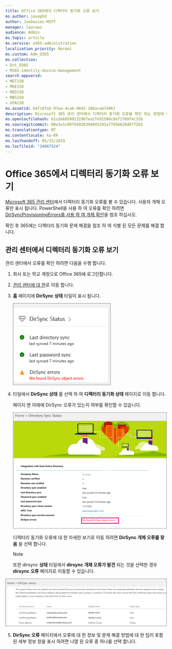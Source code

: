 ```yaml
---
title: Office 365에서 디렉터리 동기화 오류 보기
ms.author: josephd
author: JoeDavies-MSFT
manager: laurawi
audience: Admin
ms.topic: article
ms.service: o365-administration
localization_priority: Normal
ms.custom: Adm_O365
ms.collection:
- Ent_O365
- M365-identity-device-management
search.appverid:
- MET150
- MOE150
- MED150
- MBS150
- GPA150
ms.assetid: b4fc07a5-97ea-4ca6-9692-108acab74067
description: Microsoft 365 관리 센터에서 디렉터리 동기화 오류를 확인 하는 방법에 대해 알아봅니다.
ms.openlocfilehash: b1cda68590131967ea2fe91506c8e71769f4c32b
ms.sourcegitcommit: 08e1e1c09f64926394043291a77856620d6f72b5
ms.translationtype: MT
ms.contentlocale: ko-KR
ms.lasthandoff: 05/15/2019
ms.locfileid: "34067524"
---
```

# <a name="view-directory-synchronization-errors-in-office-365"></a>Office 365에서 디렉터리 동기화 오류 보기

[Microsoft 365 관리 센터](https://admin.microsoft.com)에서 디렉터리 동기화 오류를 볼 수 있습니다. 사용자 개체 오류만 표시 됩니다. PowerShell을 사용 하 여 오류를 확인 하려면 [DirSyncProvisioningErrors를 사용 하 여 개체 확인](https://docs.microsoft.com/azure/active-directory/hybrid/how-to-connect-syncservice-duplicate-attribute-resiliency)을 참조 하십시오.

확인 후 365에는 디렉터리 동기화 문제 해결을 참조 하 여 식별 된 모든 문제를 해결 합니다.
  
## <a name="view-directory-synchronization-errors-in-the-admin-center"></a>관리 센터에서 디렉터리 동기화 오류 보기

관리 센터에서 오류를 확인 하려면 다음을 수행 합니다.
  
1. 회사 또는 학교 계정으로 Office 365에 로그인합니다. 
    
2. [관리 센터에 대 한](https://support.office.com/article/758befc4-0888-4009-9f14-0d147402fd23)로 이동 합니다.
    
3. **홈** 페이지에 **DirSync 상태** 타일이 표시 됩니다. 
    
    ![관리 센터 미리 보기의 DirSync 상태 타일](media/060006e9-de61-49d5-8979-e77cda198e71.png)
  
4. 타일에서 **DirSync 상태** 를 선택 하 여 **디렉터리 동기화 상태** 페이지로 이동 합니다. 
    
    페이지 맨 아래에 DirSync 오류가 있는지 여부를 확인할 수 있습니다.
    
    ![디렉터리 동기화 상태 페이지에서 DirSync 개체 오류가 있는지 확인할 수 있습니다.](media/882094a3-80d3-4aae-b90b-78b27047974c.png)
  
    디렉터리 동기화 오류에 대 한 자세한 보기로 이동 하려면 **DirSync 개체 오류를 찾음** 을 선택 합니다. 
    
    > [!NOTE]
    > 또한 dirsync **상태** 타일에서 **dirsync 개체 오류가 발견** 되는 것을 선택한 경우 **dirsync 오류** 페이지로 이동할 수 있습니다. 
  
![DirSync 오류 페이지](media/a6e302d4-6be7-4e3a-b4b5-81c5a2c02952.png)
  
5. **DirSync 오류** 페이지에서 오류에 대 한 정보 및 문제 해결 방법에 대 한 팁이 포함 된 세부 정보 창을 표시 하려면 나열 된 오류 중 하나를 선택 합니다. 
